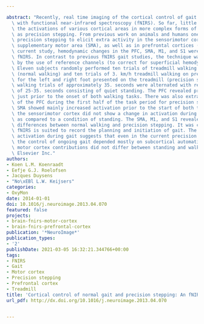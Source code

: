 ---
abstract: "Recently, real time imaging of the cortical control of gait became possible\
  \ with functional near-infrared spectroscopy (fNIRS). So far, little is known about\
  \ the activations of various cortical areas in more complex forms of gait, such\
  \ as precision stepping. From previous work on animals and humans one would expect\
  \ precision stepping to elicit extra activity in the sensorimotor cortices (S1/M1),\
  \ supplementary motor area (SMA), as well as in prefrontal cortices (PFC). In the\
  \ current study, hemodynamic changes in the PFC, SMA, M1, and S1 were measured with\
  \ fNIRS. In contrast to previous fNIRS gait studies, the technique was optimized\
  \ by the use of reference channels (to correct for superficial hemodynamic interference).\
  \ Eleven subjects randomly performed ten trials of treadmill walking at 3. km/h\
  \ (normal walking) and ten trials of 3. km/h treadmill walking on predefined spots\
  \ for the left and right foot presented on the treadmill (precision stepping). The\
  \ walking trials of approximately 35. seconds were alternated with rest periods\
  \ of 25-35. seconds consisting of quiet standing. The PFC revealed profound activation\
  \ just prior to the onset of both walking tasks. There was also extra activation\
  \ of the PFC during the first half of the task period for precision stepping. The\
  \ SMA showed mainly increased activation prior to the start of both tasks. In contrast,\
  \ the sensorimotor cortex did not show a change in activation during either task\
  \ as compared to a condition of standing. The SMA, M1, and S1 revealed no significant\
  \ differences between normal walking and precision stepping. It was concluded that\
  \ fNIRS is suited to record the planning and initiation of gait. The lack of M1/S1\
  \ activation during gait suggests that even in the current precision stepping task\
  \ the control of ongoing gait depended mostly on subcortical automatisms, while\
  \ motor cortex contributions did not differ between standing and walking. \xA9 2013\
  \ Elsevier Inc."
authors:
- Koen L.M. Koenraadt
- Eefje G.J. Roelofsen
- Jacques Duysens
- "No\xEBl L.W. Keijsers"
categories:
- OxyMon
date: 2014-01-01
doi: 10.1016/j.neuroimage.2013.04.070
featured: false
projects:
- brain-fnirs-motor-cortex
- brain-fnirs-prefrontal-cortex
publication: '*NeuroImage*'
publication_types:
- '2'
publishDate: 2021-03-05 16:32:21.344766+00:00
tags:
- FNIRS
- Gait
- Motor cortex
- Precision stepping
- Prefrontal cortex
- Treadmill
title: 'Cortical control of normal gait and precision stepping: An fNIRS study'
url_pdf: http://dx.doi.org/10.1016/j.neuroimage.2013.04.070

---
